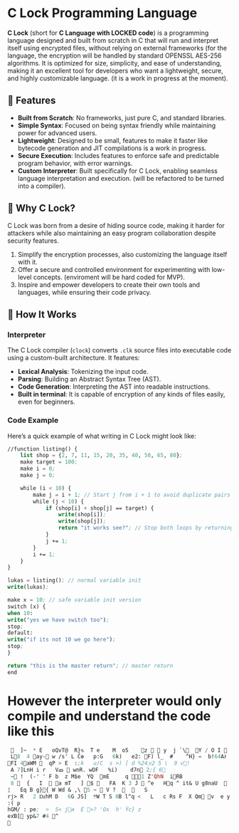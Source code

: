 # C Lock Programming Language

**C Lock** (short for **C Language with LOCKED code**) is a programming language designed and built from scratch in C that will run and interpret itself using encrypted files, 
without relying on external frameworks (for the language, the encryption will be handled by standard OPENSSL AES-256 algorithms.
It is optimized for size, simplicity, and ease of understanding, making it an excellent tool for developers who want a lightweight, 
secure, and highly customizable language. (it is a work in progress at the moment).

## 🌟 Features

- **Built from Scratch**: No frameworks, just pure C, and standard libraries.
- **Simple Syntax**: Focused on being syntax friendly while maintaining power for advanced users.
- **Lightweight**: Designed to be small, features to make it faster like bytecode generation and JIT compilations is a work in progress.
- **Secure Execution**: Includes features to enforce safe and predictable program behavior, with error warnings.
- **Custom Interpreter**: Built specifically for C Lock, enabling seamless language interpretation and execution. (will be refactored to be turned into a compiler).

## 📖 Why C Lock?

C Lock was born from a desire of hiding source code, making it harder for attackers while also maintaining an easy program collaboration despite security features.

1. Simplify the encryption processes, also customizing the language itself with it.
2. Offer a secure and controlled environment for experimenting with low-level concepts. (enviroment will be hard coded for MVP).
3. Inspire and empower developers to create their own tools and languages, while ensuring their code privacy.

## 🔧 How It Works

### Interpreter
The C Lock compiler (`clock`) converts `.clk` source files into executable code using a custom-built architecture. It features:
- **Lexical Analysis**: Tokenizing the input code.
- **Parsing**: Building an Abstract Syntax Tree (AST).
- **Code Generation**: Interpreting the AST into readable instructions.
- **Built in terminal**: It is capable of encryption of any kinds of files easily, even for beginners.

### Code Example
Here’s a quick example of what writing in C Lock might look like:

```cl
//function listing() {
    list shop = {2, 7, 11, 15, 20, 35, 40, 50, 65, 80};
    make target = 100;
    make i = 0;
    make j = 0;

    while (i < 10) {
        make j = i + 1; // Start j from i + 1 to avoid duplicate pairs
        while (j < 10) {
            if (shop[i] + shop[j] == target) {
                write(shop[i]);
                write(shop[j]);
                return "it works see?"; // Stop both loops by returning from the function
            }
            j += 1;
        }
        i += 1;
    }
}

lukas = listing(); // normal variable init
write(lukas);

make x = 10; // safe variable init version
switch (x) {
when 10:
write("yes we have switch too");
stop;
default:
write("if its not 10 we go here");
stop;
}

return "this is the master return"; // master return
end
```

# However the interpreter would only compile and understand the code like this

``` cl
   ]~  * E   oQvT@  R}ԏ  T e 	 M  o5    z   y  j `\  Y / O I    [ ; Y]}@   d  ,  u!   °ݙ)   > X~ KYK   w ~^m    Ʒ  (0#Gg  o T  } єX e  P w jt '] pyW Y   {m	   {  f # ; u 'AzVYK9 $cN    <F   ;  o`i  V> .7     p    P[˖  8~[  Og<  c ١ SDL3s  k   ˢ dA   J  P   O I r ^/ 7  }v  M Z    ?t 0 ! >vg ivˈ
 L8  4 ay- w /s' L Ćɵ   p:G   6k)   e2: F) l_  #    ^H} =  b!64AɈ
FI 4aWM   qP > E  :;k   u/C  s >) [ d %24܄v2 5 \  9 v!
 A 7]LnH i r   Vߘ  wnR. wDF   %i)    d7n 2;{ 6 
 ~ !  (-' ' F b  z M$e  YQ  mE     q 1 Z'QhN  iRB
 8   {   I   a mT   ] $    FA  K 3 J  ^e   Hq ^ it& U g8naU      G  P jd q_  q  :a׆XVN@  ǞJ
¦   Eq B g}{ W Wd & ,\ 5 ~  V ?       S  
rj> R   2 ǲhM D   6G JS]  ܊W T S 0B l^q <   L   c Rs F  X Qm v  e y *eSm4_
:( p
hGM/ : pe;  >  S< jи  E >? 'Ox  h' Ÿc} z
ex҄B[񐹃 yp&7 #4 ^

```

